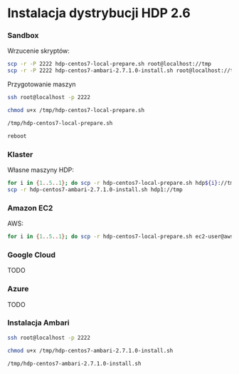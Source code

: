 
# Instalacja dystrybucji HDP 2.6

### Sandbox

Wrzucenie skryptów:
~~~bash
scp -r -P 2222 hdp-centos7-local-prepare.sh root@localhost://tmp
scp -r -P 2222 hdp-centos7-ambari-2.7.1.0-install.sh root@localhost://tmp
~~~

Przygotowanie maszyn
~~~bash
ssh root@localhost -p 2222

chmod u+x /tmp/hdp-centos7-local-prepare.sh

/tmp/hdp-centos7-local-prepare.sh

reboot
~~~

### Klaster

Własne maszyny HDP:
~~~bash
for i in {1..5..1}; do scp -r hdp-centos7-local-prepare.sh hdp${i}://tmp; done
scp -r hdp-centos7-ambari-2.7.1.0-install.sh hdp1://tmp
~~~


### Amazon EC2

AWS:
~~~bash
for i in {1..5..1}; do scp -r hdp-centos7-local-prepare.sh ec2-user@aws${i}://tmp; done
~~~



### Google Cloud

TODO

### Azure

TODO






### Instalacja Ambari

~~~bash
ssh root@localhost -p 2222

chmod u+x /tmp/hdp-centos7-ambari-2.7.1.0-install.sh

/tmp/hdp-centos7-ambari-2.7.1.0-install.sh
~~~
